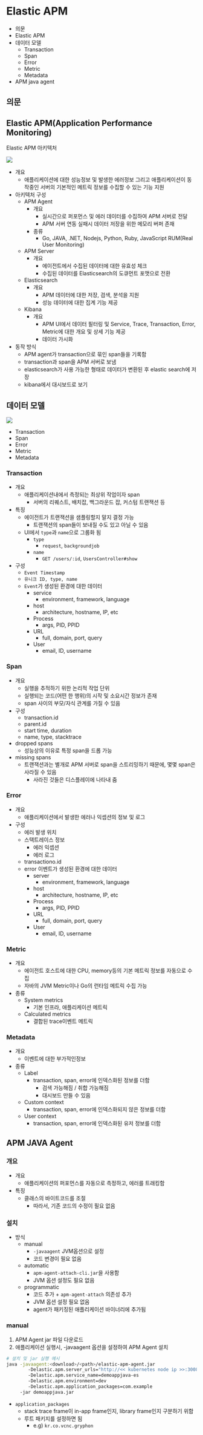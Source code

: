 # Elastic APM

- 의문
- Elastic APM
- 데이터 모델
  - Transaction
  - Span
  - Error
  - Metric
  - Metadata
- APM java agent

## 의문

## Elastic APM(Application Performance Monitoring)

Elastic APM 아키텍처

![](./images/APM/architecture1.png)

- 개요
  - 애플리케이션에 대한 성능정보 및 발생한 에러정보 그리고 애플리케이션이 동작중인 서버의 기본적인 메트릭 정보를 수집할 수 있는 기능 지원
- 아키텍처 구성
  - APM Agent
    - 개요
      - 실시간으로 퍼포먼스 및 에러 데이터를 수집하여 APM 서버로 전달
      - APM 서버 연동 실패시 데이터 저장을 위한 메모리 버퍼 존재
    - 종류
      - Go, JAVA, .NET, Nodejs, Python, Ruby, JavaScript RUM(Real User Monitoring)
  - APM Server
    - 개요
      - 에이전트에서 수집된 데이터에 대한 유효성 체크
      - 수집된 데이터를 Elasticsearch의 도큐먼트 포맷으로 전환
  - Elasticsearch
    - 개요
      - APM 데이터에 대한 저장, 검색, 분석을 지원
      - 성능 데이터에 대한 집계 기능 제공
  - Kibana
    - 개요
      - APM UI에서 데이터 필터링 및 Service, Trace, Transaction, Error, Metric에 대한 개요 및 상세 기능 제공
      - 데이터 가시화
- 동작 방식
  - APM agent가 transaction으로 묶인 span들을 기록함
  - transaction과 span을 APM 서버로 보냄
  - elasticsearch가 사용 가능한 형태로 데이터가 변환된 후 elastic search에 저장
  - kibana에서 대시보드로 보기

## 데이터 모델

![](./images/APM/distributed_tracing1.png)

- Transaction
- Span
- Error
- Metric
- Metadata

### Transaction

- 개요
  - 애플리케이션내에서 측정되는 최상위 작업이자 span
    - 서버의 리퀘스트, 배치잡, 백그라운드 잡, 커스텀 트랜잭션 등
- 특징
  - 에이전트가 트랜잭션을 샘플링할지 말지 결정 가능
    - 트랜잭션의 span들이 보내질 수도 있고 아닐 수 있음
  - UI에서 `type`과 `name`으로 그룹화 됨
    - `type`
      - `request`, `backgroundjob`
    - `name`
      - `GET /users/:id`, `UsersController#show`
- 구성
  - `Event Timestamp`
  - `유니크 ID, type, name`
  - `Event`가 생성된 환경에 대한 데이터
    - service
      - environment, framework, language
    - host
      - architecture, hostname, IP, etc
    - Process
      - args, PID, PPID
    - URL
      - full, domain, port, query
    - User
      - email, ID, username

### Span

- 개요
  - 실행을 추적하기 위한 논리적 작업 단위
  - 실행되는 코드(어떤 한 행위)의 시작 및 소요시간 정보가 존재
  - span 사이의 부모/자식 관계를 가질 수 있음
- 구성
  - transaction.id
  - parent.id
  - start time, duration
  - name, type, stacktrace
- dropped spans
  - 성능상의 이유로 특정 span을 드롭 가능
- missing spans
  - 트랜잭션과는 별개로 APM 서버로 span을 스트리밍하기 때문에, 몇몇 span은 사라질 수 있음
    - 사라진 것들은 디스플레이에 나타내 줌

### Error

- 개요
  - 애플리케이션에서 발생한 에러나 익셉션의 정보 및 로그
- 구성
  - 에러 발생 위치
  - 스택트레이스 정보
    - 에러 익셉션
    - 에러 로그
  - transactiono.id
  - error 이벤트가 생성된 환경에 대한 데이터
    - server
      - environment, framework, language
    - host
      - architecture, hostname, IP, etc
    - Process
      - args, PID, PPID
    - URL
      - full, domain, port, query
    - User
      - email, ID, username

### Metric

- 개요
  - 에이전트 호스트에 대한 CPU, memory등의 기본 메트릭 정보를 자동으로 수집
  - 자바의 JVM Metric이나 Go의 런타임 메트릭 수집 가능
- 종류
  - System metrics
    - 기본 인프라, 애플리케이션 메트릭
  - Calculated metrics
    - 결합된 trace이벤트 메트릭

### Metadata

- 개요
  - 이벤트에 대한 부가적인정보
- 종류
  - Label
    - transaction, span, error에 인덱스화된 정보를 더함
      - 검색 가능해짐 / 취합 가능해짐
      - 대시보드 만들 수 있음
  - Custom context
    - transaction, span, error에 인덱스화되지 않은 정보를 더함
  - User context
    - transaction, span, error에 인덱스화된 유저 정보를 더함

## APM JAVA Agent

### 개요

- 개요
  - 애플리케이션의 퍼포먼스를 자동으로 측정하고, 에러를 트래킹함
- 특징
  - 클래스의 바이트코드를 조절
    - 따라서, 기존 코드의 수정이 필요 없음

### 설치

- 방식
  - manual
    - `-javaagent` JVM옵션으로 설정
    - 코드 변경이 필요 없음
  - automatic
    - `apm-agent-attach-cli.jar`을 사용함
    - JVM 옵션 설정도 필요 없음
  - programmatic
    - 코드 추가 + `apm-agent-attach` 의존성 추가
    - JVM 옵션 설정 필요 없음
    - agent가 패키징된 애플리케이션 바이너리에 추가됨

### manual

1. APM Agent jar 파일 다운로드
2. 애플리케이션 실행시, -javaagent 옵션을 설정하여 APM Agent 설치

```sh
# 설치 및 jar 실행 예시
java -javaagent:<download>/<path>/elastic-apm-agent.jar
		-Delastic.apm.server_urls="http://<< kubernetes node ip >>:30082"
		-Delastic.apm.service_name=demoappjava-es
		-Delastic.apm.environment=dev
		-Delastic.apm.application_packages=com.example
	 -jar demoappjava.jar
```

- `application_packages`
  - stack trace frame이 in-app frame인지, library frame인지 구분하기 위함
  - 루트 패키지를 설정하면 됨
    - e.g) `kr.co.vcnc.gryphon`
